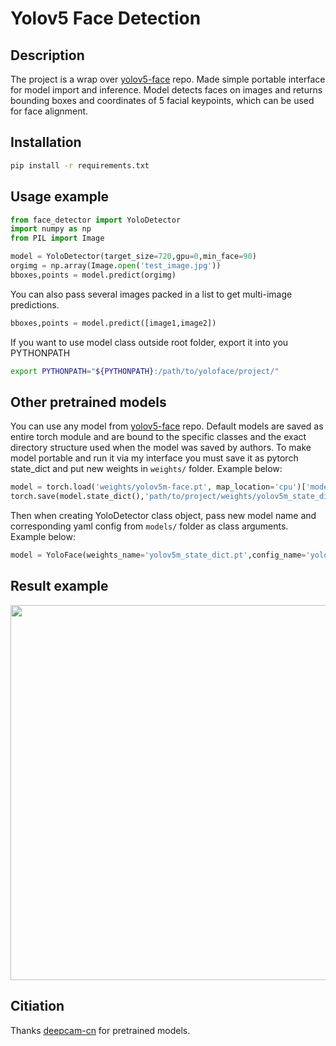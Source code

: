 # Yolov5 Face Detection

## Description
The project is a wrap over [yolov5-face](https://github.com/deepcam-cn/yolov5-face) repo. Made simple portable interface for model import and inference. Model detects faces on images and returns bounding boxes and coordinates of 5 facial keypoints, which can be used for face alignment.
## Installation
```bash
pip install -r requirements.txt
```
## Usage example
```python
from face_detector import YoloDetector
import numpy as np
from PIL import Image

model = YoloDetector(target_size=720,gpu=0,min_face=90)
orgimg = np.array(Image.open('test_image.jpg'))
bboxes,points = model.predict(orgimg)
```
You can also pass several images packed in a list to get multi-image predictions.
```python
bboxes,points = model.predict([image1,image2])
```
If you want to use model class outside root folder, export it into you PYTHONPATH
```bash
export PYTHONPATH="${PYTHONPATH}:/path/to/yoloface/project/"
```
## Other pretrained models
You can use any model from [yolov5-face](https://github.com/deepcam-cn/yolov5-face) repo. Default models are saved as entire torch module and are bound to the specific classes and the exact directory structure used when the model was saved by authors. To make model portable and run it via my interface you must save it as pytorch state_dict and put new weights in `weights/` folder. Example below:
```python
model = torch.load('weights/yolov5m-face.pt', map_location='cpu')['model']
torch.save(model.state_dict(),'path/to/project/weights/yolov5m_state_dict.pt')
```
Then when creating YoloDetector class object, pass new model name and corresponding yaml config from `models/` folder as class arguments.
Example below:
```python
model = YoloFace(weights_name='yolov5m_state_dict.pt',config_name='yolov5m.yaml',target_size=720)
```

## Result example
<img src="/results/result_example.jpg" width="600"/>

## Citiation
Thanks [deepcam-cn](https://github.com/deepcam-cn/yolov5-face) for pretrained models.
